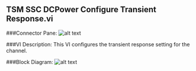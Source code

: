 ## **TSM SSC DCPower Configure Transient Response.vi**
###Connector Pane:
![alt text](/DCPower/Source/Source%20Adapt/TSM%20SSC%20DCPower%20Configure%20Transient%20Response.vic.png "TSM SSC DCPower Configure Transient Response.vi connector pane")

###VI Description:
This VI configures the transient response setting for the channel.

###Block Diagram:
![alt text](/DCPower/Source/Source%20Adapt/TSM%20SSC%20DCPower%20Configure%20Transient%20Response.vid.png "TSM SSC DCPower Configure Transient Response.vi block diagram")
